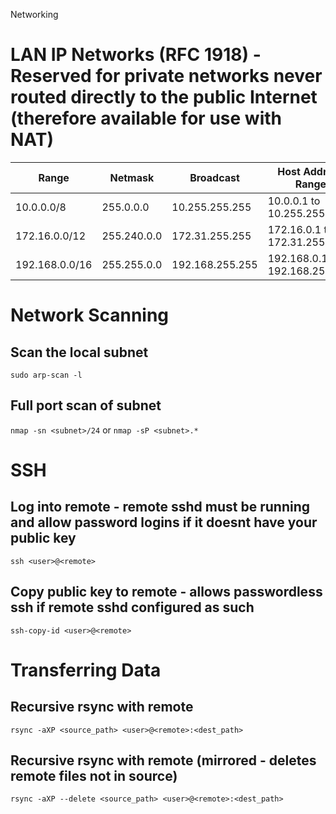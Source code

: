  Networking

# LAN IP Networks (RFC 1918) - Reserved for private networks never routed directly to the public Internet (therefore available for use with NAT)
|Range         |Netmask    |Broadcast      | Host Address Range           |
 ---           | ---       | ---           | ---
|10.0.0.0/8    |255.0.0.0  |10.255.255.255 |10.0.0.1 to 10.255.255.254    |
|172.16.0.0/12 |255.240.0.0|172.31.255.255 |172.16.0.1 to 172.31.255.254  |
|192.168.0.0/16|255.255.0.0|192.168.255.255|192.168.0.1 to 192.168.255.254|

# Network Scanning
## Scan the local subnet
`sudo arp-scan -l`

## Full port scan of subnet
`nmap -sn <subnet>/24`
or
`nmap -sP <subnet>.*`

# SSH
## Log into remote - remote sshd must be running and allow password logins if it doesnt have your public key
`ssh <user>@<remote>`

## Copy public key to remote - allows passwordless ssh if remote sshd configured as such
`ssh-copy-id <user>@<remote>`

# Transferring Data
## Recursive rsync with remote
`rsync -aXP <source_path> <user>@<remote>:<dest_path>`

## Recursive rsync with remote (mirrored - deletes remote files not in source)
`rsync -aXP --delete <source_path> <user>@<remote>:<dest_path>`

